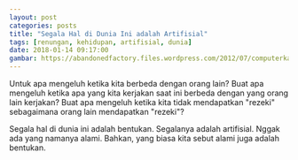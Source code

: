 ```yaml
---
layout: post
categories: posts
title: "Segala Hal di Dunia Ini adalah Artifisial"
tags: [renungan, kehidupan, artifisial, dunia]
date: 2018-01-14 09:17:00
gambar: https://abandonedfactory.files.wordpress.com/2012/07/computerkakumei-4.png
---
```


Untuk apa mengeluh ketika kita berbeda dengan orang lain? Buat apa mengeluh ketika apa yang kita kerjakan saat ini berbeda dengan yang orang lain kerjakan? Buat apa mengeluh ketika kita tidak mendapatkan "rezeki" sebagaimana orang lain mendapatkan "rezeki"?

Segala hal di dunia ini adalah bentukan. Segalanya adalah artifisial. Nggak ada yang namanya alami. Bahkan, yang biasa kita sebut alami juga adalah bentukan.